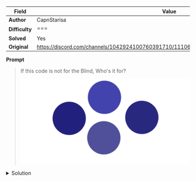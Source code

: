 |Field|Value|
|---|---|
|**Author**|CapnStarisa|
|**Difficulty**|⭐⭐⭐|
|**Solved**|Yes|
|**Original**|https://discord.com/channels/1042924100760391710/1110625554476040323/1149628035608354846|

**Prompt**
> If this code is not for the Blind, Who's it for?
>
> ![](../attachments/image1.png) 

<details>
<summary>Solution</summary>
  
The four circles are filled with four distinct colors which read in hex give

- 21217D for the circle to the left
- 4343AE for the upper one 
- 4F4F9A for the bottom one
- 4343AE for the one to the right

The last digits read 'DEAF' which is the answer to the original question (is not for 'Blind' but for 'Deaf')
</details>
